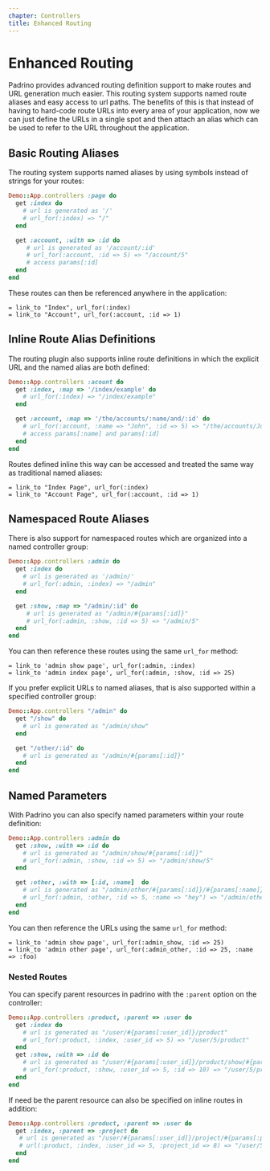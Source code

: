 ```yaml
---
chapter: Controllers
title: Enhanced Routing
---
```


# Enhanced Routing

Padrino provides advanced routing definition support to make routes and URL
generation much easier. This routing system supports named route aliases and
easy access to url paths. The benefits of this is that instead of having to
hard-code route URLs into every area of your application, now we can just define
the URLs in a single spot and then attach an alias which can be used to refer to
the URL throughout the application.

## Basic Routing Aliases

The routing system supports named aliases by using symbols instead of strings
for your routes:

```ruby
Demo::App.controllers :page do
  get :index do
    # url is generated as '/'
    # url_for(:index) => "/"
  end

  get :account, :with => :id do
     # url is generated as '/account/:id'
     # url_for(:account, :id => 5) => "/account/5"
     # access params[:id]
  end
end
```

These routes can then be referenced anywhere in the application:

```haml
= link_to "Index", url_for(:index)
= link_to "Account", url_for(:account, :id => 1)
```

## Inline Route Alias Definitions

The routing plugin also supports inline route definitions in which the explicit
URL and the named alias are both defined:

```ruby
Demo::App.controllers :acount do
  get :index, :map => '/index/example' do
    # url_for(:index) => "/index/example"
  end

  get :account, :map => '/the/accounts/:name/and/:id' do
    # url_for(:account, :name => "John", :id => 5) => "/the/accounts/John/and/5"
    # access params[:name] and params[:id]
  end
end
```

Routes defined inline this way can be accessed and treated the same way as traditional named aliases:

```haml
= link_to "Index Page", url_for(:index)
= link_to "Account Page", url_for(:account, :id => 1)
```

## Namespaced Route Aliases

There is also support for namespaced routes which are organized into a named
controller group:

```ruby
Demo::App.controllers :admin do
  get :index do
    # url is generated as '/admin/'
    # url_for(:admin, :index) => "/admin"
  end

  get :show, :map => "/admin/:id" do
     # url is generated as "/admin/#{params[:id]}"
     # url_for(:admin, :show, :id => 5) => "/admin/5"
  end
end
```

You can then reference these routes using the same `url_for` method:

```haml
= link_to 'admin show page', url_for(:admin, :index)
= link_to 'admin index page', url_for(:admin, :show, :id => 25)
```

If you prefer explicit URLs to named aliases, that is also supported within a
specified controller group:

```ruby
Demo::App.controllers "/admin" do
  get "/show" do
    # url is generated as "/admin/show"
  end

  get "/other/:id" do
    # url is generated as "/admin/#{params[:id]}"
  end
end
```

## Named Parameters

With Padrino you can also specify named parameters within your route definition:

```ruby
Demo::App.controllers :admin do
  get :show, :with => :id do
    # url is generated as "/admin/show/#{params[:id]}"
    # url_for(:admin, :show, :id => 5) => "/admin/show/5"
  end

  get :other, :with => [:id, :name]  do
    # url is generated as "/admin/other/#{params[:id]}/#{params[:name]}"
    # url_for(:admin, :other, :id => 5, :name => "hey") => "/admin/other/5/hey"
  end
end
```

You can then reference the URLs using the same `url_for` method:

```haml
= link_to 'admin show page', url_for(:admin_show, :id => 25)
= link_to 'admin other page', url_for(:admin_other, :id => 25, :name => :foo)
```

### Nested Routes

You can specify parent resources in padrino with the `:parent` option on the
controller:

```ruby
Demo::App.controllers :product, :parent => :user do
  get :index do
    # url is generated as "/user/#{params[:user_id]}/product"
    # url_for(:product, :index, :user_id => 5) => "/user/5/product"
  end
  get :show, :with => :id do
    # url is generated as "/user/#{params[:user_id]}/product/show/#{params[:id]}"
    # url_for(:product, :show, :user_id => 5, :id => 10) => "/user/5/product/show/10"
  end
end
```

If need be the parent resource can also be specified on inline routes in
addition:

```ruby
Demo::App.controllers :product, :parent => :user do
  get :index, :parent => :project do
   # url is generated as "/user/#{params[:user_id]}/project/#{params[:project_id]}/product"
   # url(:product, :index, :user_id => 5, :project_id => 8) => "/user/5/project/8/product"
  end
end
```

